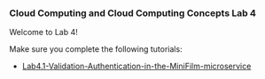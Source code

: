 ### Cloud Computing and Cloud Computing Concepts Lab 4

Welcome to Lab 4!

Make sure you complete the following tutorials:

* [Lab4.1-Validation-Authentication-in-the-MiniFilm-microservice](https://github.com/steliosot/cc/blob/master/Class-4/Lab4.1-Building-the-MiniPost-application.md)

